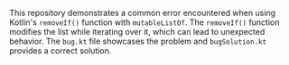 This repository demonstrates a common error encountered when using Kotlin's `removeIf()` function with `mutableListOf`. The `removeIf()` function modifies the list while iterating over it, which can lead to unexpected behavior.  The `bug.kt` file showcases the problem and `bugSolution.kt` provides a correct solution. 